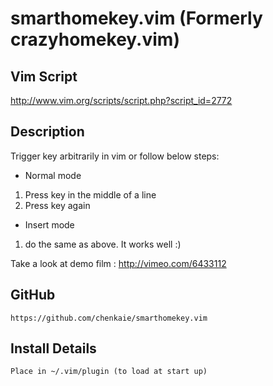 smarthomekey.vim (Formerly crazyhomekey.vim)
================
## Vim Script
http://www.vim.org/scripts/script.php?script_id=2772

## Description
Trigger <Home> key arbitrarily in vim or follow below steps: 

* Normal mode 
 1. Press <Home> key in the middle of a line 
 2. Press <Home> key again 

* Insert mode 
 1. do the same as above. It works well :)

Take a look at demo film : http://vimeo.com/6433112 

## GitHub
	https://github.com/chenkaie/smarthomekey.vim
 
## Install Details
	Place in ~/.vim/plugin (to load at start up)
